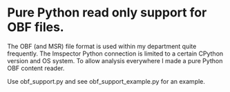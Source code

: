 # Pure Python read only support for OBF files.

The OBF (and MSR) file format is used within my department quite frequently. The Imspector Python connection is limited to
a certain CPython version and OS system. To allow analysis everywhere I made a pure Python OBF content reader.

Use obf_support.py and see obf_support_example.py for an example.